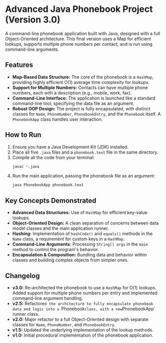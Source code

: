 # Advanced Java Phonebook Project (Version 3.0)

A command-line phonebook application built with Java, designed with a full Object-Oriented architecture. This final version uses a Map for efficient lookups, supports multiple phone numbers per contact, and is run using command-line arguments.

## Features

* **Map-Based Data Structure:** The core of the phonebook is a `HashMap`, providing highly efficient O(1) average time complexity for lookups.
* **Support for Multiple Numbers:** Contacts can have multiple phone numbers, each with a description (e.g., mobile, work, fax).
* **Command-Line Interface:** The application is launched like a standard command-line tool, specifying the data file as an argument.
* **Robust OOP Design:** The project is fully encapsulated, with distinct classes for `Name`, `PhoneNumber`, `PhonebookEntry`, and the `Phonebook` itself. A `PhonebookApp` class handles user interaction.

## How to Run

1.  Ensure you have a Java Development Kit (JDK) installed.
2.  Place all five `.java` files and a `phonebook.text` file in the same directory.
3.  Compile all the code from your terminal:
    ```bash
    javac *.java
    ```
4.  Run the main application, passing the phonebook file as an argument:
    ```bash
    java PhonebookApp phonebook.text
    ```

## Key Concepts Demonstrated

* **Advanced Data Structures:** Use of `HashMap` for efficient key-value lookups.
* **Object-Oriented Design:** A clean separation of concerns between data model classes and the main application runner.
* **Hashing:** Implementation of `hashCode()` and `equals()` methods in the `Name` class, a requirement for custom keys in a `HashMap`.
* **Command-Line Arguments:** Processing `String[] args` in the `main` method to control the program's behavior.
* **Encapsulation & Composition:** Bundling data and behavior within classes and building complex objects from simpler ones.

## Changelog
* **v3.0:** Re-architected the phonebook to use a `HashMap` for O(1) lookups. Added support for multiple phone numbers per entry and implemented command-line argument handling.
* **v2.5:** Refactore`d the architecture to fully encapsulate phonebook data and logic into a `Phonebook` class, with a new `PhonebookApp` runner class.
* **v2.0:** Major refactor to a full Object-Oriented design with separate classes for `Name`, `PhoneNumber`, and `PhonebookEntry`.
* **v1.5:** Updated the underlying implementation of the lookup methods.
* **v1.0:** Initial procedural implementation of the phonebook application.
